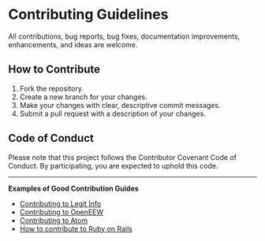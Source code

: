 # Contributing Guidelines

All contributions, bug reports, bug fixes, documentation improvements, enhancements, and ideas are welcome.

## How to Contribute
1. Fork the repository.
2. Create a new branch for your changes.
3. Make your changes with clear, descriptive commit messages.
4. Submit a pull request with a description of your changes.

## Code of Conduct
Please note that this project follows the Contributor Covenant Code of Conduct. By participating, you are expected to uphold this code.

---

**Examples of Good Contribution Guides**
- [Contributing to Legit Info](https://github.com/Call-for-Code-for-Racial-Justice/Legit-Info/blob/main/CONTRIBUTING.md)
- [Contributing to OpenEEW](https://github.com/openeew/openeew/blob/main/CONTRIBUTING.md)
- [Contributing to Atom](https://github.com/atom/atom/blob/master/CONTRIBUTING.md)
- [How to contribute to Ruby on Rails](https://guides.rubyonrails.org/contributing_to_ruby_on_rails.html)

